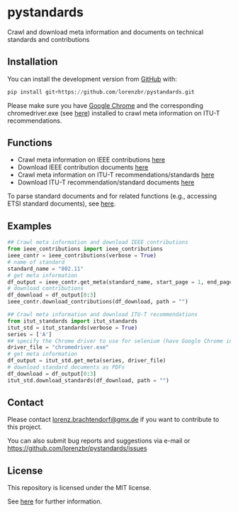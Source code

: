 # pystandards

Crawl and download meta information and documents on technical standards and contributions


## Installation

You can install the development version from [GitHub](https://github.com/) with:

``` python
pip install git+https://github.com/lorenzbr/pystandards.git
```

Please make sure you have [Google Chrome](https://www.google.com/chrome/) and the corresponding chromedriver.exe (see [here](https://chromedriver.chromium.org/downloads)) installed to crawl meta information on ITU-T recommendations.

## Functions

* Crawl meta information on IEEE contributions [here](https://mentor.ieee.org/802)
* Download IEEE contribution documents [here](https://mentor.ieee.org/802)
* Crawl meta information on ITU-T recommendations/standards [here](https://www.itu.int/ITU-T/recommendations)
* Download ITU-T recommendation/standard documents [here](https://www.itu.int/ITU-T/recommendations)

To parse standard documents and for related functions (e.g., accessing ETSI standard documents), see [here](https://github.com/lorenzbr/techStandards).

## Examples

```python
## Crawl meta information and download IEEE contributions
from ieee_contributions import ieee_contributions
ieee_contr = ieee_contributions(verbose = True)
# name of standard
standard_name = "802.11"
# get meta information
df_output = ieee_contr.get_meta(standard_name, start_page = 1, end_page = 3)
# download contributions
df_download = df_output[0:3]
ieee_contr.download_contributions(df_download, path = "")

## Crawl meta information and download ITU-T recommendations
from itut_standards import itut_standards
itut_std = itut_standards(verbose = True)
series = ['A']
## specify the Chrome driver to use for selenium (have Google Chrome installed)
driver_file = "chromedriver.exe"
# get meta information
df_output = itut_std.get_meta(series, driver_file)
# download standard documents as PDFs
df_download = df_output[0:3]
itut_std.download_standards(df_download, path = "")
```

## Contact

Please contact <lorenz.brachtendorf@gmx.de> if you want to contribute to this project.

You can also submit bug reports and suggestions via e-mail or <https://github.com/lorenzbr/pystandards/issues> 


## License

This repository is licensed under the MIT license.

See [here](https://github.com/lorenzbr/pystandards/blob/master/LICENSE) for further information.
